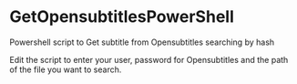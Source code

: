 # GetOpensubtitlesPowerShell
Powershell script to Get subtitle from Opensubtitles searching by hash

Edit the script to enter your user, password for Opensubtitles and the path of the file you want to search.
